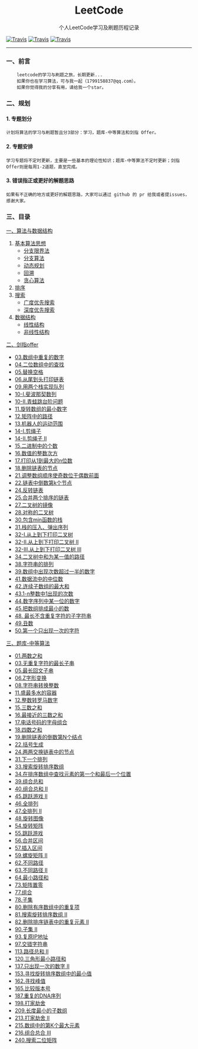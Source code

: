 <h1 align="center">LeetCode</h1>
<div align="center">
个人LeetCode学习及刷题历程记录
</div>

[![Travis](https://img.shields.io/badge/language-Java-white.svg)]() [![Travis](https://img.shields.io/badge/language-JavaScript-yellow.svg)]() [![Travis](https://img.shields.io/badge/language-TypeScript-blue.svg)]()

----

### 一、前言

        leetcode的学习与刷题之旅，长期更新...
        如果你也在学习算法，可与我一起（1799158837@qq.com）。
        如果你觉得我的分享有用，请给我一个star。

### 二、规划
#### 1. 专题划分
    计划将算法的学习与刷题暂且分3部分：学习，题库-中等算法和剑指 Offer。

#### 2. 专题安排
    学习专题将不定时更新，主要是一些基本的理论性知识；题库-中等算法不定时更新；剑指 Offer则是每周1-2道题，直至完成。

#### 3. 错误指正或更好的解题思路
    如果有不正确的地方或更好的解题思路，大家可以通过 github 的 pr 给我或者提issues，感谢大家。

### 三、目录
[一、算法与数据结构](./算法与数据结构/README.md)
1. [基本算法思想](./算法与数据结构/基本算法思想)
   - [分支限界法](./算法与数据结构/基本算法思想/分支限界法.md)
   - [分支算法](./算法与数据结构/基本算法思想/分治算法.md)
   - [动态规划](./算法与数据结构/基本算法思想/动态规划.md)
   - [回溯](./算法与数据结构/基本算法思想/回溯.md)
   - [贪心算法](./算法与数据结构/基本算法思想/贪心算法.md)
2. [排序](./算法与数据结构/排序/README.md)
3. [搜索](./算法与数据结构/搜索)
   - [广度优先搜索](./算法与数据结构/搜索/广度优先搜索.md)
   - [深度优先搜索](./算法与数据结构/搜索/深度优先搜索.md)
4. [数据结构](./算法与数据结构/数据结构/README.md)
   - [线性结构](./算法与数据结构/数据结构/线性结构.md)
   - [非线性结构](./算法与数据结构/数据结构/非线性结构.md)

[二、剑指offer](./剑指Offer/README.md)
- [03.数组中重复的数字](./剑指Offer/03.%20数组中重复的数字.md)
- [04.二位数组中的查找](./剑指Offer/04.%20二维数组中的查找.md)
- [05.替换空格](./剑指Offer/05.%20替换空格.md)
- [06.从尾到头打印链表](./剑指Offer/06.%20从尾到头打印链表.md)
- [09.用两个栈实现队列](./剑指Offer/09.%20用两个栈实现队列.md)
- [10-I.斐波那契数列](./剑指Offer/10-%20I.%20斐波那契数列.md)
- [10-II.青蛙跳台阶问题](./剑指Offer/10-%20II.%20青蛙跳台阶问题.md)
- [11.旋转数组的最小数字](./剑指Offer/11.%20旋转数组的最小数字.md)
- [12.矩阵中的路径](./剑指Offer/12.%20矩阵中的路径.md)
- [13.机器人的运动范围](./剑指Offer/13.%20机器人的运动范围.md)
- [14-I.剪绳子](./剑指Offer/14-%20I.%20剪绳子.md)
- [14-II.剪绳子 II](./剑指Offer/14-%20II.%20剪绳子%20II.md)
- [15.二进制中的个数](./剑指Offer/15.%20二进制中1的个数.md)
- [16.数值的整数次方](./剑指Offer/16.%20数值的整数次方.md)
- [17.打印从1到最大的n位数](./剑指Offer/17.%20打印从1到最大的n位数.md)
- [18.删除链表的节点](./剑指Offer/18.%20删除链表的节点.md)
- [21.调整数组顺序使奇数位于偶数前面](./剑指Offer/21.%20调整数组顺序使奇数位于偶数前面.md)
- [22.链表中倒数第k个节点](./剑指Offer/22.%20链表中倒数第k个节点.md)
- [24.反转链表](./剑指Offer/24.%20反转链表.md)
- [25.合并两个排序的链表](./剑指Offer/25.%20合并两个排序的链表.md)
- [27.二叉树的镜像](./剑指Offer/27.%20二叉树的镜像.md)
- [28.对称的二叉树](./剑指Offer/28.%20对称的二叉树.md)
- [30.包含min函数的栈](./剑指Offer/30.%20包含min函数的栈.md)
- [31.栈的压入、弹出序列](./剑指Offer/31.%20栈的压入、弹出序列.md)
- [32-I.从上到下打印二叉树](./剑指Offer/32%20-%20I.%20从上到下打印二叉树.md)
- [32-II.从上到下打印二叉树 II](./剑指Offer/32%20-%20II.%20从上到下打印二叉树%20II.md)
- [32-III.从上到下打印二叉树 III](./剑指Offer/32%20-%20III.%20从上到下打印二叉树%20III.md)
- [34.二叉树中和为某一值的路径](./剑指Offer/34.%20二叉树中和为某一值的路径.md)
- [38.字符串的排列](./剑指Offer/38.%20字符串的排列.md)
- [39.数组中出现次数超过一半的数字](./剑指Offer/39.%20数组中出现次数超过一半的数字.md)
- [41.数据流中的中位数](./剑指Offer/41.%20数据流中的中位数.md)
- [42.连续子数组的最大和](./剑指Offer/42.%20连续子数组的最大和.md)
- [43.1-n整数中1出现的次数](./剑指Offer/43.%201～n%20整数中%201%20出现的次数.md)
- [44.数字序列中某一位的数字](./剑指Offer/44.%20数字序列中某一位的数字.md)
- [45.把数组排成最小的数](./剑指Offer/45.%20把数组排成最小的数.md)
- [48. 最长不含重复字符的子字符串](./剑指Offer/48.%20最长不含重复字符的子字符串.md)
- [49.丑数](./剑指Offer/49.%20丑数.md)
- [50.第一个只出现一次的字符](./剑指Offer/50.%20第一个只出现一次的字符.md)

[三、题库-中等算法](./题库-中等算法/README.md)
- [01.两数之和](./题库-中等算法/01.%20两数之和.md)
- [03.无重复字符的最长子串](./题库-中等算法/03.%20无重复字符的最长子串.md)
- [05.最长回文子串](./题库-中等算法/05.%20最长回文子串.md)
- [06.Z字形变换](./题库-中等算法/06.%20Z%20字形变换.md)
- [08.字符串转换整数](./题库-中等算法/08.%20字符串转换整数%20(atoi).md)
- [11.盛最多水的容器](./题库-中等算法/11.%20盛最多水的容器.md)
- [12.整数转罗马数字](./题库-中等算法/12.%20整数转罗马数字.md)
- [15.三数之和](./题库-中等算法/15.%20三数之和.md)
- [16.最接近的三数之和](./题库-中等算法/16.%20最接近的三数之和.md)
- [17.电话号码的字母组合](./题库-中等算法/17.%20电话号码的字母组合.md)
- [18.四数之和](./题库-中等算法/18.%20四数之和.md)
- [19.删除链表的倒数第N个结点](./题库-中等算法/19.%20删除链表的倒数第%20N%20个结点.md)
- [22.括号生成](./题库-中等算法/22.%20括号生成.md)
- [24.两两交换链表中的节点](./题库-中等算法/24.%20两两交换链表中的节点.md)
- [31.下一个排列](./题库-中等算法/31.%20下一个排列.md)
- [33.搜索旋转排序数组](./题库-中等算法/33.%20搜索旋转排序数组.md)
- [34.在排序数组中查找元素的第一个和最后一个位置](./题库-中等算法/34.%20在排序数组中查找元素的第一个和最后一个位置.md)
- [39.组合总和](./题库-中等算法/39.%20组合总和.md)
- [40.组合总和 II](./题库-中等算法/40.%20组合总和%20II.md)
- [45.跳跃游戏 II](./题库-中等算法/45.%20跳跃游戏%20II.md)
- [46.全排列](./题库-中等算法/46.%20全排列.md)
- [47.全排列 II](./题库-中等算法/47.%20全排列%20II.md)
- [48.旋转图像](./题库-中等算法/48.%20旋转图像.md)
- [54.旋转矩阵](./题库-中等算法/54.%20螺旋矩阵.md)
- [55.跳跃游戏](./题库-中等算法/55.%20跳跃游戏.md)
- [56.合并区间](./题库-中等算法/56.%20合并区间.md)
- [57.插入区间](./题库-中等算法/57.%20插入区间.md)
- [59.螺旋矩阵 II](./题库-中等算法/59.%20螺旋矩阵%20II.md)
- [62.不同路径](./题库-中等算法/62.%20不同路径.md)
- [63.不同路径 II](./题库-中等算法/63.%20不同路径%20II.md)
- [64.最小路径和](./题库-中等算法/64.%20最小路径和.md)
- [73.矩阵置零](./题库-中等算法/73.%20矩阵置零.md)
- [77.组合](./题库-中等算法/77.%20组合.md)
- [78.子集](./题库-中等算法/78.%20子集.md)
- [80.删除有序数组中的重复项](./题库-中等算法/80.%20删除有序数组中的重复项%20II.md)
- [81.搜索旋转排序数组 II](./题库-中等算法/81.%20搜索旋转排序数组%20II.md)
- [82.删除排序链表中的重复元素 II](./题库-中等算法/82.%20删除排序链表中的重复元素%20II%20.md)
- [90.子集 II](./题库-中等算法/90.%20子集%20II.md)
- [93.复原IP地址](./题库-中等算法/93.%20复原%20IP%20地址.md)
- [97.交错字符串](./题库-中等算法/97.%20交错字符串.md)
- [113.路径总和 II](./题库-中等算法/113.%20路径总和%20II.md)
- [120.三角形最小路径和](./题库-中等算法/120.%20三角形最小路径和.md)
- [137.只出现一次的数字 II](./题库-中等算法/137.%20只出现一次的数字%20II.md)
- [153.寻找旋转排序数组中的最小值](./题库-中等算法/153.%20寻找旋转排序数组中的最小值.md)
- [162.寻找峰值](./题库-中等算法/162.%20寻找峰值.md)
- [165.比较版本号](./题库-中等算法/165.%20比较版本号.md)
- [187.重复的DNA序列](./题库-中等算法/187.%20重复的DNA序列.md)
- [198.打家劫舍](./题库-中等算法/198.%20打家劫舍.md)
- [209.长度最小的子数组](./题库-中等算法/209.%20长度最小的子数组.md)
- [213.打家劫舍 II](./题库-中等算法/213.%20打家劫舍%20II.md)
- [215.数组中的第K个最大元素](./题库-中等算法/215.%20数组中的第K个最大元素.md)
- [216.组合总合 III](./题库-中等算法/216.%20组合总和%20III.md)
- [240.搜索二位矩阵](./题库-中等算法/240.%20搜索二维矩阵%20II.md)
